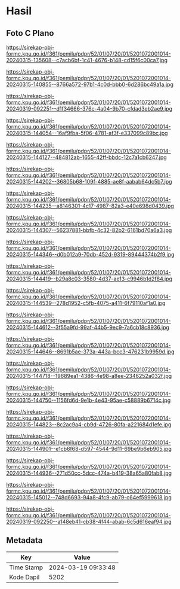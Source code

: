 # Hasil

## Foto C Plano

https://sirekap-obj-formc.kpu.go.id/f361/pemilu/pdpr/52/01/07/20/01/5201072001014-20240315-135608--c7acb6bf-1c41-4676-b148-cd15f6c00ca7.jpg

https://sirekap-obj-formc.kpu.go.id/f361/pemilu/pdpr/52/01/07/20/01/5201072001014-20240315-140855--8766a572-97b1-4c0d-bbb0-6d286bc49a1a.jpg

https://sirekap-obj-formc.kpu.go.id/f361/pemilu/pdpr/52/01/07/20/01/5201072001014-20240319-092251--d1f34666-376c-4a04-9b70-cfdad3eb2ae9.jpg

https://sirekap-obj-formc.kpu.go.id/f361/pemilu/pdpr/52/01/07/20/01/5201072001014-20240315-144054--16af9fba-5f06-4781-af3f-e337099c89bc.jpg

https://sirekap-obj-formc.kpu.go.id/f361/pemilu/pdpr/52/01/07/20/01/5201072001014-20240315-144127--484812ab-1655-42ff-bbdc-12c7a1cb6247.jpg

https://sirekap-obj-formc.kpu.go.id/f361/pemilu/pdpr/52/01/07/20/01/5201072001014-20240315-144202--36805b68-109f-4885-ae8f-aabab64dc5b7.jpg

https://sirekap-obj-formc.kpu.go.id/f361/pemilu/pdpr/52/01/07/20/01/5201072001014-20240315-144235--a8146301-4c17-4987-82a3-e40e698d0439.jpg

https://sirekap-obj-formc.kpu.go.id/f361/pemilu/pdpr/52/01/07/20/01/5201072001014-20240315-144307--56237881-bbfb-4c32-82b2-6161bd70a6a3.jpg

https://sirekap-obj-formc.kpu.go.id/f361/pemilu/pdpr/52/01/07/20/01/5201072001014-20240315-144346--d0b012a9-70db-452d-9319-89444374b2f9.jpg

https://sirekap-obj-formc.kpu.go.id/f361/pemilu/pdpr/52/01/07/20/01/5201072001014-20240315-144419--b29a8c03-3580-4d37-ae13-c9946b1d2f84.jpg

https://sirekap-obj-formc.kpu.go.id/f361/pemilu/pdpr/52/01/07/20/01/5201072001014-20240315-144539--278d1952-c5fb-4075-a411-6f79110af1a0.jpg

https://sirekap-obj-formc.kpu.go.id/f361/pemilu/pdpr/52/01/07/20/01/5201072001014-20240315-144612--3f55a9fd-99af-44b5-9ec9-7a6cb18c8936.jpg

https://sirekap-obj-formc.kpu.go.id/f361/pemilu/pdpr/52/01/07/20/01/5201072001014-20240315-144646--8691b5ae-373a-443a-bcc3-476231b9959d.jpg

https://sirekap-obj-formc.kpu.go.id/f361/pemilu/pdpr/52/01/07/20/01/5201072001014-20240315-144718--19689ea1-4386-4e98-a8ee-2346252a032f.jpg

https://sirekap-obj-formc.kpu.go.id/f361/pemilu/pdpr/52/01/07/20/01/5201072001014-20240315-144750--1156fd6d-9e1b-4e43-95ae-c58889b6714c.jpg

https://sirekap-obj-formc.kpu.go.id/f361/pemilu/pdpr/52/01/07/20/01/5201072001014-20240315-144823--8c2ac9a4-cb9d-4726-80fa-a221684d1efe.jpg

https://sirekap-obj-formc.kpu.go.id/f361/pemilu/pdpr/52/01/07/20/01/5201072001014-20240315-144901--e1cb6f68-d597-4544-9d11-69be9b6eb905.jpg

https://sirekap-obj-formc.kpu.go.id/f361/pemilu/pdpr/52/01/07/20/01/5201072001014-20240315-144936--271d50cc-5dcc-474a-b419-38a65a80fab8.jpg

https://sirekap-obj-formc.kpu.go.id/f361/pemilu/pdpr/52/01/07/20/01/5201072001014-20240315-145012--748d6693-94a8-4fc9-ab79-c64ef5999618.jpg

https://sirekap-obj-formc.kpu.go.id/f361/pemilu/pdpr/52/01/07/20/01/5201072001014-20240319-092250--a148eb41-cb38-4f44-abab-6c5d616eaf94.jpg


## Metadata

| Key        | Value               |
| ---------- | ------------------- |
| Time Stamp | 2024-03-19 09:33:48 |
| Kode Dapil | 5202                |



